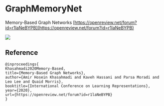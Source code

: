 # GraphMemoryNet
Memory-Based Graph Networks
[https://openreview.net/forum?id=r1laNeBYPB](https://openreview.net/forum?id=r1laNeBYPB)

![](http://www.mediafire.com/view/x0z8u7ssxsaednz/mgn.png/file)


## Reference

```
@inproceedings{
Khasahmadi2020Memory-Based,
title={Memory-Based Graph Networks},
author={Amir Hosein Khasahmadi and Kaveh Hassani and Parsa Moradi and Leo Lee and Quaid Morris},
booktitle={International Conference on Learning Representations},
year={2020},
url={https://openreview.net/forum?id=r1laNeBYPB}
}
```
